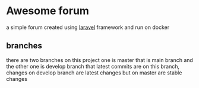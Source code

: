 # Awesome forum
a simple forum created using <a href=http://laravel.com>laravel</a> framework and run on docker
## branches
there are two branches on this project one is master that is main branch and the other one is develop branch that latest commits are on this branch, changes on develop branch are latest changes but on master are stable changes
